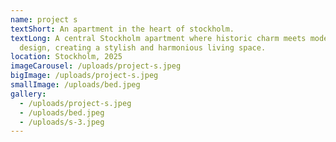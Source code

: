 ```yaml
---
name: project s
textShort: An apartment in the heart of stockholm.
textLong: A central Stockholm apartment where historic charm meets modern
  design, creating a stylish and harmonious living space.
location: Stockholm, 2025
imageCarousel: /uploads/project-s.jpeg
bigImage: /uploads/project-s.jpeg
smallImage: /uploads/bed.jpeg
gallery:
  - /uploads/project-s.jpeg
  - /uploads/bed.jpeg
  - /uploads/s-3.jpeg
---
```

